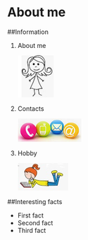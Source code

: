 # About me

##Information

1. About me 
   
   ![Foto](Img/Girl.jpg)
   
2. Contacts
   
   ![Contacts](Img/Contacts.jpg)
   
3. Hobby
   
   ![Hobby](Img/Hobby.jpg)

##Interesting facts

- First fact
- Second fact
- Third fact